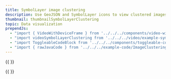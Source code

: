 ```yaml
---
title: SymbolLayer image clustering
description: Use GeoJSON and SymbolLayer icons to view clustered images.
thumbnail: thumbnailSymbolLayerClustering
topic: Data visualization
prependJs:
  - "import { VideoWithDeviceFrame } from '../../../components/video-with-device-frame'"
  - "import videoSymbolLayerClustering from '../../../video/example-symbol-layer-clustering.mp4'"
  - "import ToggleableCodeBlock from '../../../components/toggleable-code-block'"
  - "import { rawJavaCode } from '../../../example-code/ImageClusteringActivity.js'"
---
```


{{
  <VideoWithDeviceFrame 
    videoFile={videoSymbolLayerClustering}
    rotation="horizontal"
    device="pixel-2"
  />
}}

<!-- Any notes about this example would go here.  -->

{{
  <ToggleableCodeBlock 
    java={rawJavaCode}
  />
}}

